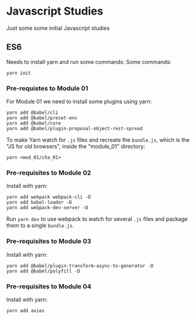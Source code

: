 # Javascript Studies
Just some some initial Javascript studies

## ES6

Needs to install yarn and run some commands:
Some commands:
```
yarn init
```

### Pre-requistes to Module 01

For Module 01 we need to install some plugins using yarn:
```
yarn add @babel/cli
yarn add @babel/preset-env
yarn add @babel/core
yarn add @babel/plugin-proposal-object-rest-spread
```

To make Yarn watch for `.js` files and recreate the `bundle.js`, which is the "JS for old browsers", inside
the "module_01" directory:
```
yarn <mod_01/cha_01>
```

### Pre-requisites to Module 02

Install with yarn:
```
yarn add webpack webpack-cli -D
yarn add babel-loader -D
yarn add webpack-dev-server -D
```

Run `yarn dev` to use webpack to watch for several `.js` files and package them to a single `bundle.js`.

### Pre-requisites to Module 03

Install with yarn:
```
yarn add @babel/plugin-transform-async-to-generator -D
yarn add @babel/polyfill -D
```

### Pre-requisites to Module 04

Install with yarn:
```
yarn add axios
```

